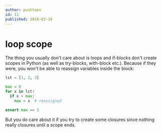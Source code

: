 ```yaml
---
author: pushtaev
id: 11
published: 2018-03-18
---
```


# loop scope

The thing you usually don't care about is loops and if-blocks don't create scopes in Python (as well as try-blocks, with-block etc.). Because if they were, you won't be able to reassign variables inside the block:

```python {skip}
lst = [1, 2, 3]
```

```python {skip} {continue}
max = 0
for x in lst:
  if x > max:
    max = x  # reassigned
```

```python {continue}
assert max == 3
```

But you do care about it if you try to create some closures since nothing really closures until a scope ends.
